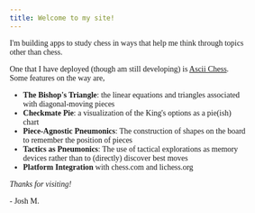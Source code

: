 ```yaml
---
title: Welcome to my site!
---
```

<style>
body {
    width: 30em;
    margin: 0 auto;
    font-family: inherit; /* Use the default font-family */
    padding: 20px; /* Add padding */
}
</style>

I'm building apps to study chess in ways that help me think through topics other than chess.  

One that I have deployed (though am still developing) is [Ascii Chess](http://jbm.eco/ascii-chess). Some features on the way are,  

 - **The Bishop's Triangle**: the linear equations and triangles associated with diagonal-moving pieces
 - **Checkmate Pie**: a visualization of the King's options as a pie(ish) chart
 - **Piece-Agnostic Pneumonics**: The construction of shapes on the board to remember the position of pieces
 - **Tactics as Pneumonics**: The use of tactical explorations as memory devices rather than to (directly) discover best moves
 - **Platform Integration** with chess.com and lichess.org 

*Thanks for visiting!*  


   ‐ Josh M.  

